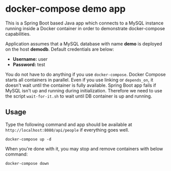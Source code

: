 # docker-compose demo app

This is a Spring Boot based Java app which connects to a MySQL instance 
running inside a Docker container in order to demonstrate docker-compose
capabilities.

Application assumes that a MySQL database with name **demo** is deployed 
on the host **demodb**. Default credentials are below:

* **Username:** user
* **Password:** test

You do not have to do anything if you use `docker-compose`. Docker Compose
starts all containers in parallel. Even if you use linking or `depends_on`,
it doesn't wait until the container is fully available. Spring Boot app fails
if MySQL isn't up and running during initialization. Therefore we need to use
the script `wait-for-it.sh` to wait until DB container is up and running.

## Usage

Type the following command and app should be available at 
`http://localhost:8080/api/people` if everything goes well.

```
docker-compose up -d
```

When you're done with it, you may stop and remove containers with below
command:

```
docker-compose down
```